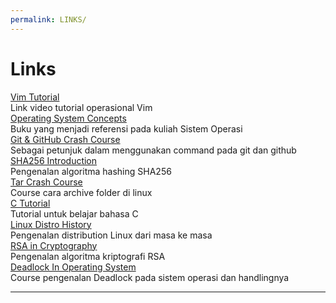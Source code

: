 ```yaml
---
permalink: LINKS/
---
```


# Links

[Vim Tutorial](https://youtu.be/ggSyF1SVFr4) <br>
    Link video tutorial operasional Vim <br>
[Operating System Concepts](https://www.os-book.com/OS10/) <br>
    Buku yang menjadi referensi pada kuliah Sistem Operasi <br>
[Git & GitHub Crash Course](https://www.youtube.com/watch?v=RGOj5yH7evk) <br>
    Sebagai petunjuk dalam menggunakan command pada git dan github <br>
[SHA256 Introduction](https://www.youtube.com/watch?v=DMtFhACPnTY) <br>
    Pengenalan algoritma hashing SHA256 <br>
[Tar Crash Course](https://www.youtube.com/watch?v=2iwumBcfd58) <br>
    Course cara archive folder di linux <br>
[C Tutorial](https://www.youtube.com/watch?v=KJgsSFOSQv0) <br>
    Tutorial untuk belajar bahasa C <br>
[Linux Distro History](https://www.youtube.com/watch?v=ShcR4Zfc6Dw&t=325s) <br>
    Pengenalan distribution Linux dari masa ke masa <br>
[RSA in Cryptography](https://www.geeksforgeeks.org/rsa-algorithm-cryptography/) <br>
    Pengenalan algoritma kriptografi RSA <br>
[Deadlock In Operating System](https://www.youtube.com/watch?v=UVo9mGARkhQ) <br>
    Course pengenalan Deadlock pada sistem operasi dan handlingnya <br>
    <hr>
